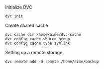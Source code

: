 
Initialize  DVC 

```
dvc init
```

Create shared cache

```
dvc cache dir /home/aime/dvc-cache 
dvc config cache.shared group
dvc config cache.type symlink
```
Setting up a remote storage 
```
dvc remote add -d remote /home/aime/backup
```
